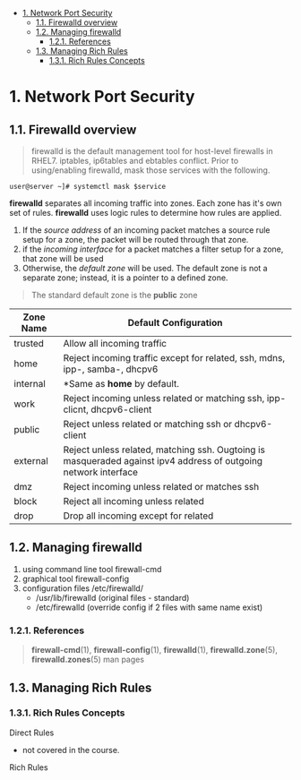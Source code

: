 <!-- TOC -->

- [1. Network Port Security](#1-network-port-security)
    - [1.1. Firewalld overview](#11-firewalld-overview)
    - [1.2. Managing firewalld](#12-managing-firewalld)
        - [1.2.1. References](#121-references)
    - [1.3. Managing Rich Rules](#13-managing-rich-rules)
        - [1.3.1. Rich Rules Concepts](#131-rich-rules-concepts)

<!-- /TOC -->

# 1. Network Port Security

## 1.1. Firewalld overview

> firewalld is the default management tool for host-level firewalls in RHEL7.  iptables, ip6tables and ebtables conflict. Prior
> to using/enabling firewalld, mask those services with the following.

``` shell
user@server ~]# systemctl mask $service
```

**firewalld** separates all incoming traffic into zones.  Each zone has it's own set of rules.  **firewalld** uses logic rules to determine how rules are applied.

1. If the *source address* of an incoming packet matches a source rule setup for a zone, the packet will be routed through that zone.
2. if the *incoming interface* for a packet matches a filter setup for a zone, that zone will be used
3. Otherwise, the *default zone* will be used.  The default zone is not a separate zone; instead, it is a pointer to a defined zone.

> The standard default zone is the **public** zone

|Zone Name| Default Configuration|
|---|---|
|trusted| Allow all incoming traffic|
|home| Reject incoming traffic except for related, ssh, mdns, ipp-, samba-, dhcpv6|
|internal| *Same as **home** by default.
|work| Reject incoming unless related or matching ssh, ipp-clicnt, dhcpv6-client
|public| Reject unless related or matching ssh or dhcpv6-client
|external| Reject unless related, matching ssh.  Ougtoing is masqueraded against ipv4 address of outgoing network interface
|dmz| Reject incoming unless related or matches ssh
|block| Reject all incoming unless related
|drop| Drop all incoming except for related

## 1.2. Managing firewalld

1. using command line tool firewall-cmd
2. graphical tool firewall-config
3. configuration files /etc/firewalld/
    - /usr/lib/firewalld (original files - standard)
    - /etc/firewalld (override config if 2 files with same name exist)

### 1.2.1. References

> **firewall-cmd**(1), **firewall-config**(1), **firewalld**(1), **firewalld.zone**(5), **firewalld.zones**(5) man pages

## 1.3. Managing Rich Rules

### 1.3.1. Rich Rules Concepts

Direct Rules

- not covered in the course.

Rich Rules